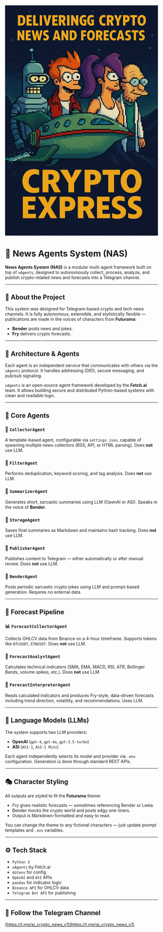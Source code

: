 <p align="center">
  <img src="pic/crypto_express.png" alt="Crypto Express Banner" width="600"/>
</p>


# 🧠 News Agents System (NAS)

**News Agents System (NAS)** is a modular multi-agent framework built on top of `uAgents`, designed to autonomously collect, process, analyze, and publish crypto-related news and forecasts into a Telegram channel.

---

## 📌 About the Project

This system was designed for Telegram-based crypto and tech news channels. It is fully autonomous, extensible, and stylistically flexible — publications are made in the voices of characters from **Futurama**:

- **Bender** posts news and jokes.
- **Fry** delivers crypto forecasts.

---

## 🧩 Architecture & Agents

Each agent is an independent service that communicates with others via the `uAgents` protocol. It handles addressing (DID), secure messaging, and pub/sub signaling.

`uAgents` is an open-source agent framework developed by the **Fetch.ai** team. It allows building secure and distributed Python-based systems with clean and readable logic.

---

## 🤖 Core Agents

### 📡 `CollectorAgent`  
A template-based agent, configurable via `settings.json`, capable of spawning multiple news collectors (RSS, API, or HTML parsing). Does **not** use LLM.

### 🧹 `FilterAgent`  
Performs deduplication, keyword scoring, and tag analysis. Does **not** use LLM.

### 🧠 `SummarizerAgent`  
Generates short, sarcastic summaries using LLM (OpenAI or ASI). Speaks in the voice of **Bender**.

### 🧾 `StorageAgent`  
Saves final summaries as Markdown and maintains hash tracking. Does **not** use LLM.

### 📢 `PublisherAgent`  
Publishes content to Telegram — either automatically or after manual review. Does **not** use LLM.

### 🤖 `BenderAgent`  
Posts periodic sarcastic crypto jokes using LLM and prompt-based generation. Requires no external data.

---

## 🔮 Forecast Pipeline

### 📊 `ForecastCollectorAgent`  
Collects OHLCV data from Binance on a 4-hour timeframe. Supports tokens like `BTCUSDT`, `ETHUSDT`. Does **not** use LLM.

### 🧮 `ForecastAnalystAgent`  
Calculates technical indicators (SMA, EMA, MACD, RSI, ATR, Bollinger Bands, volume spikes, etc.). Does **not** use LLM.

### 🧠 `ForecastInterpreterAgent`  
Reads calculated indicators and produces Fry-style, data-driven forecasts including trend direction, volatility, and recommendations. Uses LLM.

---

## 🧠 Language Models (LLMs)

The system supports two LLM providers:

- **OpenAI** (`gpt-4`, `gpt-4o`, `gpt-3.5-turbo`)
- **ASI** (`ASI-1`, `ASI-1 Mini`)

Each agent independently selects its model and provider via `.env` configuration. Generation is done through standard REST APIs.

---

## 🎭 Character Styling

All outputs are styled to fit the **Futurama** theme:

- Fry gives realistic forecasts — sometimes referencing Bender or Leela.
- Bender mocks the crypto world and posts edgy one-liners.
- Output is Markdown-formatted and easy to read.

You can change the theme to any fictional characters — just update prompt templates and `.env` variables.

---

## ⚙️ Tech Stack

- `Python 3`
- `uAgents` by Fetch.ai
- `dotenv` for config
- `OpenAI` and `ASI` APIs
- `pandas` for indicator logic
- `Binance API` for OHLCV data
- `Telegram Bot API` for publishing

---

## 📣 Follow the Telegram Channel

[https://t.me/ai_crypto_news_v1](https://t.me/ai_crypto_news_v1)

